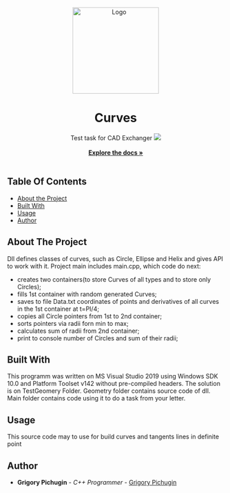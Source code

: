 <br/>
<p align="center">
  <a href="https://github.com/Grigory Pichugin/TestGeometry">
    <img src="https://upload.wikimedia.org/wikipedia/commons/thumb/2/29/Helix.svg/220px-Helix.svg.png" alt="Logo" width="200" height="200">
  </a>

  <h1 align="center">Curves</h1>

  <p align="center">
    Test task for CAD Exchanger <img src="https://3dtoday.ru/upload/posts/main/1tkguNb6Q68YEUDsUJjdkqIJEeaCiOPHUjRelG3V54QoKEpJwr.jpg">
    <br/>
    <br/>
    <a href="https://github.com/gpicugin/TestGeometry"><strong>Explore the docs »</strong></a>
    <br/>
    <br/>    
  </p>
</p>



## Table Of Contents

* [About the Project](#about-the-project)
* [Built With](#built-with)
* [Usage](#usage)
* [Author](#author)

## About The Project

Dll defines classes of curves, such as Circle, Ellipse and Helix and gives API to work with it.
Project main includes main.cpp, which code do next:
- creates two containers(to store Curves of all types and to store only Circles);
- fills 1st container with random generated Curves;
- saves to file Data.txt coordinates of points and derivatives of all curves in the 1st container at t=PI/4;
- copies all Circle pointers from 1st to 2nd container;
- sorts pointers via radii forn min to max;
- calculates sum of radii from 2nd container;
- print to console number of Circles and sum of their radii;

## Built With

This programm was written on MS Visual Studio 2019 using Windows SDK 10.0 and Platform Toolset v142 without pre-compiled headers.
The solution is on TestGeomery Folder.
Geometry folder contains source code of dll.
Main folder contains code using it to do a task from your letter.

## Usage

This source code may to use for build curves and tangents lines in definite point

## Author

* **Grigory Pichugin** - *C++ Programmer* - [Grigory Pichugin](https://github.com/gpicugin)

